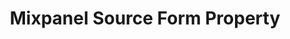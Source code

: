 ---
# -------------------------- #
#     USING THIS TEMPLATE    #
# -------------------------- #

## NEED HELP USING THIS TEMPLATE? SEE:
## https://docs-about-stitch-docs.netlify.com/reference/connect-templates/destination-form-property/
## FOR INSTRUCTIONS & REFERENCE INFO


# -------------------------- #
#        CONTENT TYPE        #
# -------------------------- #

product-type: "connect"
content-type: "api-form"
form-type: "source"
key: "source-form-properties-mixpanel-object"


# -------------------------- #
#        OBJECT INFO         #
# -------------------------- #

title: "Mixpanel Source Form Property"
api-type: "platform.mixpanel"
display-name: "Mixpanel"

source-type: "saas"
docs-name: "mixpanel" # This should be whatever integration.name is. Ex: LinkedIn Ads is linkedin-ads


# -------------------------- #
#      OBJECT ATTRIBUTES     #
# -------------------------- #

uses-start-date: true

# Only source-specific attributes need to be listed here.
# The following attributes are considered common,
# and therefore don't need to be listed:
# anchor_time, cron_expression, frequency_in_minutes, image_version, start_date 

object-attributes:
  - name: "api_secret"
    type: "string"
    required: true
    description: |
      The API secret of your project in your {{ form-property.display-name }} account. Refer to the [{{ form-property.display-name }} documentation]({{ doc-link | append: "#retrieve-timezone-api-secret" }}) for instructions on obtaining this information. 
    value: "YOUR_API_SECRET"

  - name: "attribution_window"
    type: "string"
    required: true
    description: |
      Defines the number, in days, Stitch should use as an attribution window. To ensure your {{ form-property.display-name }} and Stitch settings align, we recommend using the same attribution window in Stitch that you use in {{ form-property.display-name }}. The default value for these attribution windows is five days. Refer to the [{{ form-property.display-name }} documentation]({{ doc-link | append: "#attribution-windows" }}) for more information about attribution windows for this integration.
    value: "XX"
  
  - name: "date_window_size"
    type: "string"
    required: true
    description: |
      Number of days for date window looping through transactional endpoints with `from_date` and `to_date`. The default `date_window_size` is 30 days.

      **Note**: If your project has large volumes of events, you may want to decrease the number of days to 14, 7, or even down to 1-2 days.
    value: "<XX>"
  
  - name: "project_timezone"
    type: "string"
    required: true
    description: |
      The timezone in which your date-time fields are stored for your project. You can find your project timezone in the project settings in the {{ form-property.display-name }} console. For more information on Mixpanel's project timezones, [click here](https://help.mixpanel.com/hc/en-us/articles/115004547203-Manage-Timezones-for-Projects-in-Mixpanel).
    value: "US/Pacific"
  
  - name: "select_properties_by_default"
    type: "string"
    required: false
    description: |
      A confifguration parameter - the only accepted values are `true` and `false`. When set to `true`, this parameter captures new properties in the `events` and `engage` tables' records. If set to false, new properties will be ignored.
    value: "true"
---
